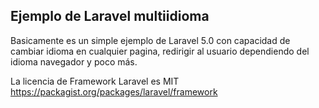 ## Ejemplo de Laravel multiidioma

Basicamente es un simple ejemplo de Laravel 5.0 con capacidad de cambiar idioma en cualquier pagina,
redirigir al usuario dependiendo del idioma navegador y poco más.

La licencia de Framework Laravel es MIT https://packagist.org/packages/laravel/framework